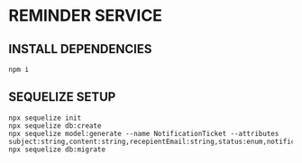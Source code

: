 # REMINDER SERVICE

## INSTALL DEPENDENCIES

    npm i

## SEQUELIZE SETUP

    npx sequelize init
    npx sequelize db:create
    npx sequelize model:generate --name NotificationTicket --attributes subject:string,content:string,recepientEmail:string,status:enum,notificationTime:date
    npx sequelize db:migrate
